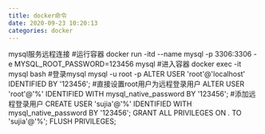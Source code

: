 ```yaml
---
title: docker命令
date: 2020-09-23 10:20:13
categories: docker
---
```

mysql服务远程连接
#运行容器
docker run -itd --name mysql -p 3306:3306 -e MYSQL_ROOT_PASSWORD=123456 mysql
#进入容器
docker exec -it mysql bash
#登录mysql
mysql -u root -p
ALTER USER 'root'@'localhost' IDENTIFIED BY '123456';
#直接设置root用户为远程登录用户
ALTER USER 'root'@'%' IDENTIFIED WITH mysql_native_password BY '123456';
#添加远程登录用户
CREATE USER 'sujia'@'%' IDENTIFIED WITH mysql_native_password BY '123456';
GRANT ALL PRIVILEGES ON *.* TO 'sujia'@'%';
FLUSH PRIVILEGES;